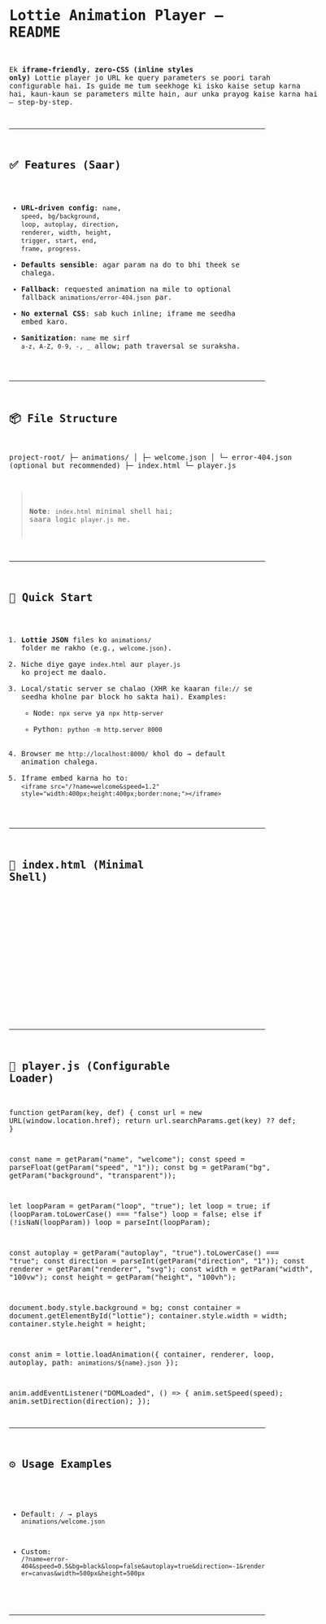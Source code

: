 <div style="white-space:pre; font-family:monospace;">

# Lottie Animation Player — README

Ek **iframe-friendly**, **zero-CSS (inline styles only)** Lottie player jo URL ke query parameters se poori tarah configurable hai. Is guide me tum seekhoge ki isko kaise setup karna hai, kaun-kaun se parameters milte hain, aur unka prayog kaise karna hai — step-by-step.

---

## ✅ Features (Saar)
- **URL-driven config**: `name`, `speed`, `bg`/`background`, `loop`, `autoplay`, `direction`, `renderer`, `width`, `height`, `trigger`, `start`, `end`, `frame`, `progress`.
- **Defaults sensible**: agar param na do to bhi theek se chalega.
- **Fallback**: requested animation na mile to optional fallback `animations/error-404.json` par.
- **No external CSS**: sab kuch inline; iframe me seedha embed karo.
- **Sanitization**: `name` me sirf `a-z, A-Z, 0-9, -, _` allow; path traversal se suraksha.

---

## 📦 File Structure
project-root/
├─ animations/
│  ├─ welcome.json
│  └─ error-404.json     (optional but recommended)
├─ index.html
└─ player.js

> **Note**: `index.html` minimal shell hai; saara logic `player.js` me.

---

## 🚀 Quick Start
1. **Lottie JSON** files ko `animations/` folder me rakho (e.g., `welcome.json`).
2. Niche diye gaye `index.html` aur `player.js` ko project me daalo.
3. Local/static server se chalao (XHR ke kaaran `file://` se seedha kholne par block ho sakta hai). Examples:
   - Node: `npx serve` ya `npx http-server`
   - Python: `python -m http.server 8000`
4. Browser me `http://localhost:8000/` khol do → default animation chalega.
5. Iframe embed karna ho to:
   `<iframe src="/?name=welcome&speed=1.2" style="width:400px;height:400px;border:none;"></iframe>`

---

## 🧩 index.html (Minimal Shell)
<!DOCTYPE html>
<html lang="en">
<head>
  <meta charset="UTF-8" />
  <title>Lottie Player</title>
  <script src="https://cdnjs.cloudflare.com/ajax/libs/lottie-web/5.12.2/lottie.min.js"></script>
  <script src="player.js" defer></script>
</head>
<body style="margin:0;overflow:hidden;">
  <div id="lottie"></div>
</body>
</html>

---

## 🧩 player.js (Configurable Loader)
function getParam(key, def) {
  const url = new URL(window.location.href);
  return url.searchParams.get(key) ?? def;
}

const name = getParam("name", "welcome");
const speed = parseFloat(getParam("speed", "1"));
const bg = getParam("bg", getParam("background", "transparent"));

let loopParam = getParam("loop", "true");
let loop = true;
if (loopParam.toLowerCase() === "false") loop = false;
else if (!isNaN(loopParam)) loop = parseInt(loopParam);

const autoplay = getParam("autoplay", "true").toLowerCase() === "true";
const direction = parseInt(getParam("direction", "1"));
const renderer = getParam("renderer", "svg");
const width = getParam("width", "100vw");
const height = getParam("height", "100vh");

document.body.style.background = bg;
const container = document.getElementById("lottie");
container.style.width = width;
container.style.height = height;

const anim = lottie.loadAnimation({
  container,
  renderer,
  loop,
  autoplay,
  path: `animations/${name}.json`
});

anim.addEventListener("DOMLoaded", () => {
  anim.setSpeed(speed);
  anim.setDirection(direction);
});

---

## ⚙️ Usage Examples
- Default:
  `/` → plays `animations/welcome.json`

- Custom:
  `/?name=error-404&speed=0.5&bg=black&loop=false&autoplay=true&direction=-1&renderer=canvas&width=500px&height=500px`

---

</div>
